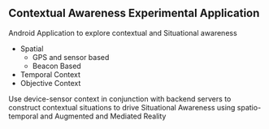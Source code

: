 ## Contextual Awareness Experimental Application

Android Application to explore contextual and Situational awareness

- Spatial
    - GPS and sensor based
    - Beacon Based
- Temporal Context
- Objective Context

Use device-sensor context in conjunction with backend servers to construct contextual situations to drive Situational Awareness using spatio-temporal and Augmented and Mediated Reality